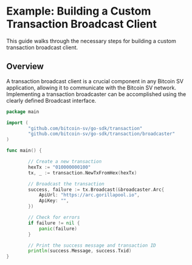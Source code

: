 # Example: Building a Custom Transaction Broadcast Client

This guide walks through the necessary steps for building a custom transaction broadcast client.

## Overview

A transaction broadcast client is a crucial component in any Bitcoin SV application, allowing it to communicate with the Bitcoin SV network. Implementing a transaction broadcaster can be accomplished using the clearly defined Broadcast interface.

``` go
package main

import (
        "github.com/bitcoin-sv/go-sdk/transaction"
        "github.com/bitcoin-sv/go-sdk/transaction/broadcaster"
)

func main() {

        // Create a new transaction
        hexTx := "010000000100"
        tx, _ := transaction.NewTxFromHex(hexTx)

        // Broadcast the transaction
        success, failure := tx.Broadcast(&broadcaster.Arc{
            ApiUrl: "https://arc.gorillapool.io",
            ApiKey: "",
        })

        // Check for errors
        if failure != nil {
            panic(failure)
        }

        // Print the success message and transaction ID
        println(success.Message, success.Txid)
}

```
